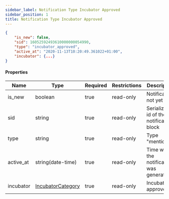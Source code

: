 ```yaml
---
sidebar_label: Notification Type Incubator Approved
sidebar_position: 1
title: Notification Type Incubator Approved
---
```


```json
{
    "is_new": false,
    "sid": 16052592493610000000054990,
    "type": "incubator_approved",
    "active_at": "2020-11-13T10:20:49.361022+01:00",
    "incubator": {...}
}
```

#### Properties

|Name|Type|Required|Restrictions|Description|
|---|---|---|---|---|
|is_new|boolean|true|read-only|Notification not yet read|
|sid|string|true|read-only|Serialization id of the notification block|
|type|string|true|read-only|Type "mention"|
|active_at|string(date-time)|true|read-only|Time when the notification was generated|
|incubator|[IncubatorCategory](#schemaincubatorcategory)|true|read-only|Incubator approved|
